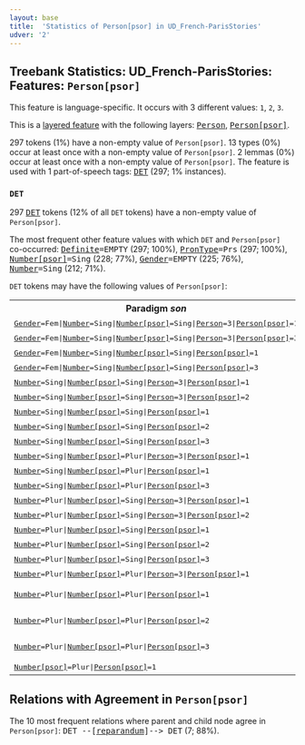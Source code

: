 ```yaml
---
layout: base
title:  'Statistics of Person[psor] in UD_French-ParisStories'
udver: '2'
---
```


## Treebank Statistics: UD_French-ParisStories: Features: `Person[psor]`

This feature is language-specific.
It occurs with 3 different values: `1`, `2`, `3`.

This is a <a href="../../u/overview/feat-layers.html">layered feature</a> with the following layers: <tt><a href="fr_parisstories-feat-Person.html">Person</a></tt>, <tt><a href="fr_parisstories-feat-Person-psor.html">Person[psor]</a></tt>.

297 tokens (1%) have a non-empty value of `Person[psor]`.
13 types (0%) occur at least once with a non-empty value of `Person[psor]`.
2 lemmas (0%) occur at least once with a non-empty value of `Person[psor]`.
The feature is used with 1 part-of-speech tags: <tt><a href="fr_parisstories-pos-DET.html">DET</a></tt> (297; 1% instances).

### `DET`

297 <tt><a href="fr_parisstories-pos-DET.html">DET</a></tt> tokens (12% of all `DET` tokens) have a non-empty value of `Person[psor]`.

The most frequent other feature values with which `DET` and `Person[psor]` co-occurred: <tt><a href="fr_parisstories-feat-Definite.html">Definite</a></tt><tt>=EMPTY</tt> (297; 100%), <tt><a href="fr_parisstories-feat-PronType.html">PronType</a></tt><tt>=Prs</tt> (297; 100%), <tt><a href="fr_parisstories-feat-Number-psor.html">Number[psor]</a></tt><tt>=Sing</tt> (228; 77%), <tt><a href="fr_parisstories-feat-Gender.html">Gender</a></tt><tt>=EMPTY</tt> (225; 76%), <tt><a href="fr_parisstories-feat-Number.html">Number</a></tt><tt>=Sing</tt> (212; 71%).

`DET` tokens may have the following values of `Person[psor]`:


<table>
  <tr><th>Paradigm <i>son</i></th><th><tt>1</tt></th><th><tt>2</tt></th><th><tt>3</tt></th></tr>
  <tr><td><tt><tt><a href="fr_parisstories-feat-Gender.html">Gender</a></tt><tt>=Fem</tt>|<tt><a href="fr_parisstories-feat-Number.html">Number</a></tt><tt>=Sing</tt>|<tt><a href="fr_parisstories-feat-Number-psor.html">Number[psor]</a></tt><tt>=Sing</tt>|<tt><a href="fr_parisstories-feat-Person.html">Person</a></tt><tt>=3</tt>|<tt><a href="fr_parisstories-feat-Person-psor.html">Person[psor]</a></tt><tt>=1</tt></tt></td><td><em>ma</em></td><td></td><td></td></tr>
  <tr><td><tt><tt><a href="fr_parisstories-feat-Gender.html">Gender</a></tt><tt>=Fem</tt>|<tt><a href="fr_parisstories-feat-Number.html">Number</a></tt><tt>=Sing</tt>|<tt><a href="fr_parisstories-feat-Number-psor.html">Number[psor]</a></tt><tt>=Sing</tt>|<tt><a href="fr_parisstories-feat-Person.html">Person</a></tt><tt>=3</tt>|<tt><a href="fr_parisstories-feat-Person-psor.html">Person[psor]</a></tt><tt>=3</tt></tt></td><td></td><td></td><td><em>sa</em></td></tr>
  <tr><td><tt><tt><a href="fr_parisstories-feat-Gender.html">Gender</a></tt><tt>=Fem</tt>|<tt><a href="fr_parisstories-feat-Number.html">Number</a></tt><tt>=Sing</tt>|<tt><a href="fr_parisstories-feat-Number-psor.html">Number[psor]</a></tt><tt>=Sing</tt>|<tt><a href="fr_parisstories-feat-Person-psor.html">Person[psor]</a></tt><tt>=1</tt></tt></td><td><em>ma</em></td><td></td><td></td></tr>
  <tr><td><tt><tt><a href="fr_parisstories-feat-Gender.html">Gender</a></tt><tt>=Fem</tt>|<tt><a href="fr_parisstories-feat-Number.html">Number</a></tt><tt>=Sing</tt>|<tt><a href="fr_parisstories-feat-Number-psor.html">Number[psor]</a></tt><tt>=Sing</tt>|<tt><a href="fr_parisstories-feat-Person-psor.html">Person[psor]</a></tt><tt>=3</tt></tt></td><td></td><td></td><td><em>sa</em></td></tr>
  <tr><td><tt><tt><a href="fr_parisstories-feat-Number.html">Number</a></tt><tt>=Sing</tt>|<tt><a href="fr_parisstories-feat-Number-psor.html">Number[psor]</a></tt><tt>=Sing</tt>|<tt><a href="fr_parisstories-feat-Person.html">Person</a></tt><tt>=3</tt>|<tt><a href="fr_parisstories-feat-Person-psor.html">Person[psor]</a></tt><tt>=1</tt></tt></td><td><em>mon</em></td><td></td><td></td></tr>
  <tr><td><tt><tt><a href="fr_parisstories-feat-Number.html">Number</a></tt><tt>=Sing</tt>|<tt><a href="fr_parisstories-feat-Number-psor.html">Number[psor]</a></tt><tt>=Sing</tt>|<tt><a href="fr_parisstories-feat-Person.html">Person</a></tt><tt>=3</tt>|<tt><a href="fr_parisstories-feat-Person-psor.html">Person[psor]</a></tt><tt>=2</tt></tt></td><td></td><td><em>ton</em></td><td></td></tr>
  <tr><td><tt><tt><a href="fr_parisstories-feat-Number.html">Number</a></tt><tt>=Sing</tt>|<tt><a href="fr_parisstories-feat-Number-psor.html">Number[psor]</a></tt><tt>=Sing</tt>|<tt><a href="fr_parisstories-feat-Person-psor.html">Person[psor]</a></tt><tt>=1</tt></tt></td><td><em>mon</em></td><td></td><td></td></tr>
  <tr><td><tt><tt><a href="fr_parisstories-feat-Number.html">Number</a></tt><tt>=Sing</tt>|<tt><a href="fr_parisstories-feat-Number-psor.html">Number[psor]</a></tt><tt>=Sing</tt>|<tt><a href="fr_parisstories-feat-Person-psor.html">Person[psor]</a></tt><tt>=2</tt></tt></td><td></td><td><em>ton</em></td><td></td></tr>
  <tr><td><tt><tt><a href="fr_parisstories-feat-Number.html">Number</a></tt><tt>=Sing</tt>|<tt><a href="fr_parisstories-feat-Number-psor.html">Number[psor]</a></tt><tt>=Sing</tt>|<tt><a href="fr_parisstories-feat-Person-psor.html">Person[psor]</a></tt><tt>=3</tt></tt></td><td></td><td></td><td><em>son</em></td></tr>
  <tr><td><tt><tt><a href="fr_parisstories-feat-Number.html">Number</a></tt><tt>=Sing</tt>|<tt><a href="fr_parisstories-feat-Number-psor.html">Number[psor]</a></tt><tt>=Plur</tt>|<tt><a href="fr_parisstories-feat-Person.html">Person</a></tt><tt>=3</tt>|<tt><a href="fr_parisstories-feat-Person-psor.html">Person[psor]</a></tt><tt>=1</tt></tt></td><td><em>notre</em></td><td></td><td></td></tr>
  <tr><td><tt><tt><a href="fr_parisstories-feat-Number.html">Number</a></tt><tt>=Sing</tt>|<tt><a href="fr_parisstories-feat-Number-psor.html">Number[psor]</a></tt><tt>=Plur</tt>|<tt><a href="fr_parisstories-feat-Person-psor.html">Person[psor]</a></tt><tt>=1</tt></tt></td><td><em>notre</em></td><td></td><td></td></tr>
  <tr><td><tt><tt><a href="fr_parisstories-feat-Number.html">Number</a></tt><tt>=Sing</tt>|<tt><a href="fr_parisstories-feat-Number-psor.html">Number[psor]</a></tt><tt>=Plur</tt>|<tt><a href="fr_parisstories-feat-Person-psor.html">Person[psor]</a></tt><tt>=3</tt></tt></td><td></td><td></td><td><em>leur</em></td></tr>
  <tr><td><tt><tt><a href="fr_parisstories-feat-Number.html">Number</a></tt><tt>=Plur</tt>|<tt><a href="fr_parisstories-feat-Number-psor.html">Number[psor]</a></tt><tt>=Sing</tt>|<tt><a href="fr_parisstories-feat-Person.html">Person</a></tt><tt>=3</tt>|<tt><a href="fr_parisstories-feat-Person-psor.html">Person[psor]</a></tt><tt>=1</tt></tt></td><td><em>mes</em></td><td></td><td></td></tr>
  <tr><td><tt><tt><a href="fr_parisstories-feat-Number.html">Number</a></tt><tt>=Plur</tt>|<tt><a href="fr_parisstories-feat-Number-psor.html">Number[psor]</a></tt><tt>=Sing</tt>|<tt><a href="fr_parisstories-feat-Person.html">Person</a></tt><tt>=3</tt>|<tt><a href="fr_parisstories-feat-Person-psor.html">Person[psor]</a></tt><tt>=2</tt></tt></td><td></td><td><em>tes</em></td><td></td></tr>
  <tr><td><tt><tt><a href="fr_parisstories-feat-Number.html">Number</a></tt><tt>=Plur</tt>|<tt><a href="fr_parisstories-feat-Number-psor.html">Number[psor]</a></tt><tt>=Sing</tt>|<tt><a href="fr_parisstories-feat-Person-psor.html">Person[psor]</a></tt><tt>=1</tt></tt></td><td><em>mes</em></td><td></td><td></td></tr>
  <tr><td><tt><tt><a href="fr_parisstories-feat-Number.html">Number</a></tt><tt>=Plur</tt>|<tt><a href="fr_parisstories-feat-Number-psor.html">Number[psor]</a></tt><tt>=Sing</tt>|<tt><a href="fr_parisstories-feat-Person-psor.html">Person[psor]</a></tt><tt>=2</tt></tt></td><td></td><td><em>tes</em></td><td></td></tr>
  <tr><td><tt><tt><a href="fr_parisstories-feat-Number.html">Number</a></tt><tt>=Plur</tt>|<tt><a href="fr_parisstories-feat-Number-psor.html">Number[psor]</a></tt><tt>=Sing</tt>|<tt><a href="fr_parisstories-feat-Person-psor.html">Person[psor]</a></tt><tt>=3</tt></tt></td><td></td><td></td><td><em>ses</em></td></tr>
  <tr><td><tt><tt><a href="fr_parisstories-feat-Number.html">Number</a></tt><tt>=Plur</tt>|<tt><a href="fr_parisstories-feat-Number-psor.html">Number[psor]</a></tt><tt>=Plur</tt>|<tt><a href="fr_parisstories-feat-Person.html">Person</a></tt><tt>=3</tt>|<tt><a href="fr_parisstories-feat-Person-psor.html">Person[psor]</a></tt><tt>=1</tt></tt></td><td><em>nos</em></td><td></td><td></td></tr>
  <tr><td><tt><tt><a href="fr_parisstories-feat-Number.html">Number</a></tt><tt>=Plur</tt>|<tt><a href="fr_parisstories-feat-Number-psor.html">Number[psor]</a></tt><tt>=Plur</tt>|<tt><a href="fr_parisstories-feat-Person-psor.html">Person[psor]</a></tt><tt>=1</tt></tt></td><td><em>nos, mes</em></td><td></td><td></td></tr>
  <tr><td><tt><tt><a href="fr_parisstories-feat-Number.html">Number</a></tt><tt>=Plur</tt>|<tt><a href="fr_parisstories-feat-Number-psor.html">Number[psor]</a></tt><tt>=Plur</tt>|<tt><a href="fr_parisstories-feat-Person-psor.html">Person[psor]</a></tt><tt>=2</tt></tt></td><td></td><td><em>tes, vos</em></td><td></td></tr>
  <tr><td><tt><tt><a href="fr_parisstories-feat-Number.html">Number</a></tt><tt>=Plur</tt>|<tt><a href="fr_parisstories-feat-Number-psor.html">Number[psor]</a></tt><tt>=Plur</tt>|<tt><a href="fr_parisstories-feat-Person-psor.html">Person[psor]</a></tt><tt>=3</tt></tt></td><td></td><td></td><td><em>leurs, ses</em></td></tr>
  <tr><td><tt><tt><a href="fr_parisstories-feat-Number-psor.html">Number[psor]</a></tt><tt>=Plur</tt>|<tt><a href="fr_parisstories-feat-Person-psor.html">Person[psor]</a></tt><tt>=1</tt></tt></td><td><em>mes</em></td><td></td><td></td></tr>
</table>

## Relations with Agreement in `Person[psor]`

The 10 most frequent relations where parent and child node agree in `Person[psor]`:
<tt>DET --[<tt><a href="fr_parisstories-dep-reparandum.html">reparandum</a></tt>]--> DET</tt> (7; 88%).

